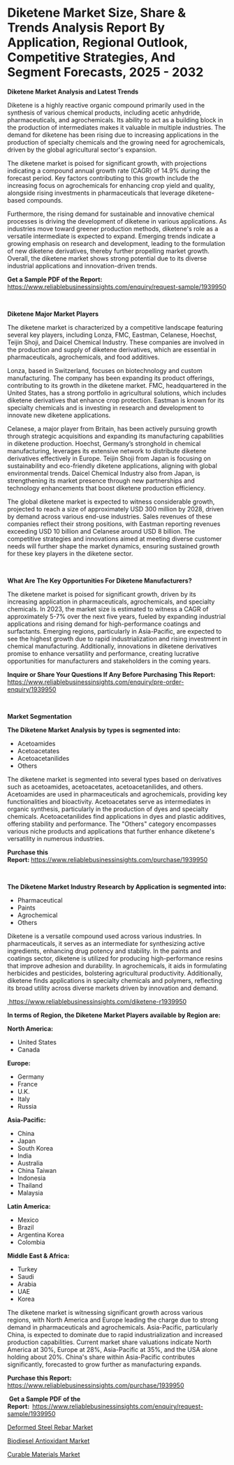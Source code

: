 <p><h1>Diketene Market Size, Share & Trends Analysis Report By Application, Regional Outlook, Competitive Strategies, And Segment Forecasts, 2025 - 2032</h1></p><p><strong>Diketene Market Analysis and Latest Trends</strong></p>
<p><p>Diketene is a highly reactive organic compound primarily used in the synthesis of various chemical products, including acetic anhydride, pharmaceuticals, and agrochemicals. Its ability to act as a building block in the production of intermediates makes it valuable in multiple industries. The demand for diketene has been rising due to increasing applications in the production of specialty chemicals and the growing need for agrochemicals, driven by the global agricultural sector's expansion.</p><p>The diketene market is poised for significant growth, with projections indicating a compound annual growth rate (CAGR) of 14.9% during the forecast period. Key factors contributing to this growth include the increasing focus on agrochemicals for enhancing crop yield and quality, alongside rising investments in pharmaceuticals that leverage diketene-based compounds.</p><p>Furthermore, the rising demand for sustainable and innovative chemical processes is driving the development of diketene in various applications. As industries move toward greener production methods, diketene's role as a versatile intermediate is expected to expand. Emerging trends indicate a growing emphasis on research and development, leading to the formulation of new diketene derivatives, thereby further propelling market growth. Overall, the diketene market shows strong potential due to its diverse industrial applications and innovation-driven trends.</p></p>
<p><strong>Get a Sample PDF of the Report:&nbsp;</strong> <a href="https://www.reliablebusinessinsights.com/enquiry/request-sample/1939950?utm_campaign=96&utm_medium=2&utm_source=Github&utm_content=ia&utm_term=31012025&utm_id=diketene">https://www.reliablebusinessinsights.com/enquiry/request-sample/1939950</a></p>
<p>&nbsp;</p>
<p><strong>Diketene Major Market Players</strong></p>
<p><p>The diketene market is characterized by a competitive landscape featuring several key players, including Lonza, FMC, Eastman, Celanese, Hoechst, Teijin Shoji, and Daicel Chemical Industry. These companies are involved in the production and supply of diketene derivatives, which are essential in pharmaceuticals, agrochemicals, and food additives.</p><p>Lonza, based in Switzerland, focuses on biotechnology and custom manufacturing. The company has been expanding its product offerings, contributing to its growth in the diketene market. FMC, headquartered in the United States, has a strong portfolio in agricultural solutions, which includes diketene derivatives that enhance crop protection. Eastman is known for its specialty chemicals and is investing in research and development to innovate new diketene applications.</p><p>Celanese, a major player from Britain, has been actively pursuing growth through strategic acquisitions and expanding its manufacturing capabilities in diketene production. Hoechst, Germany’s stronghold in chemical manufacturing, leverages its extensive network to distribute diketene derivatives effectively in Europe. Teijin Shoji from Japan is focusing on sustainability and eco-friendly diketene applications, aligning with global environmental trends. Daicel Chemical Industry also from Japan, is strengthening its market presence through new partnerships and technology enhancements that boost diketene production efficiency.</p><p>The global diketene market is expected to witness considerable growth, projected to reach a size of approximately USD 300 million by 2028, driven by demand across various end-use industries. Sales revenues of these companies reflect their strong positions, with Eastman reporting revenues exceeding USD 10 billion and Celanese around USD 8 billion. The competitive strategies and innovations aimed at meeting diverse customer needs will further shape the market dynamics, ensuring sustained growth for these key players in the diketene sector.</p></p>
<p>&nbsp;</p>
<p><strong>What Are The Key Opportunities For Diketene Manufacturers?</strong></p>
<p><p>The diketene market is poised for significant growth, driven by its increasing application in pharmaceuticals, agrochemicals, and specialty chemicals. In 2023, the market size is estimated to witness a CAGR of approximately 5-7% over the next five years, fueled by expanding industrial applications and rising demand for high-performance coatings and surfactants. Emerging regions, particularly in Asia-Pacific, are expected to see the highest growth due to rapid industrialization and rising investment in chemical manufacturing. Additionally, innovations in diketene derivatives promise to enhance versatility and performance, creating lucrative opportunities for manufacturers and stakeholders in the coming years.</p></p>
<p><strong>Inquire or Share Your Questions If Any Before Purchasing This Report:</strong> <a href="https://www.reliablebusinessinsights.com/enquiry/pre-order-enquiry/1939950?utm_campaign=96&utm_medium=2&utm_source=Github&utm_content=ia&utm_term=31012025&utm_id=diketene">https://www.reliablebusinessinsights.com/enquiry/pre-order-enquiry/1939950</a></p>
<p>&nbsp;</p>
<p><strong>Market Segmentation</strong></p>
<p><strong>The Diketene Market Analysis by types is segmented into:</strong></p>
<p><ul><li>Acetoamides</li><li>Acetoacetates</li><li>Acetoacetanilides</li><li>Others</li></ul></p>
<p><p>The diketene market is segmented into several types based on derivatives such as acetoamides, acetoacetates, acetoacetanilides, and others. Acetoamides are used in pharmaceuticals and agrochemicals, providing key functionalities and bioactivity. Acetoacetates serve as intermediates in organic synthesis, particularly in the production of dyes and specialty chemicals. Acetoacetanilides find applications in dyes and plastic additives, offering stability and performance. The "Others" category encompasses various niche products and applications that further enhance diketene's versatility in numerous industries.</p></p>
<p><strong>Purchase this Report:&nbsp;</strong><a href="https://www.reliablebusinessinsights.com/purchase/1939950?utm_campaign=96&utm_medium=2&utm_source=Github&utm_content=ia&utm_term=31012025&utm_id=diketene">https://www.reliablebusinessinsights.com/purchase/1939950</a></p>
<p>&nbsp;</p>
<p><strong>The Diketene Market Industry Research by Application is segmented into:</strong></p>
<p><ul><li>Pharmaceutical</li><li>Paints</li><li>Agrochemical</li><li>Others</li></ul></p>
<p><p>Diketene is a versatile compound used across various industries. In pharmaceuticals, it serves as an intermediate for synthesizing active ingredients, enhancing drug potency and stability. In the paints and coatings sector, diketene is utilized for producing high-performance resins that improve adhesion and durability. In agrochemicals, it aids in formulating herbicides and pesticides, bolstering agricultural productivity. Additionally, diketene finds applications in specialty chemicals and polymers, reflecting its broad utility across diverse markets driven by innovation and demand.</p></p>
<p><a href="https://www.reliablebusinessinsights.com/diketene-r1939950?utm_campaign=96&utm_medium=2&utm_source=Github&utm_content=ia&utm_term=31012025&utm_id=diketene">&nbsp;https://www.reliablebusinessinsights.com/diketene-r1939950</a></p>
<p><strong>In terms of Region, the Diketene Market Players available by Region are:</strong></p>
<p>
    <p> <strong> North America: </strong>
        <ul>
            <li>United States</li>
            <li>Canada</li>
        </ul>
        </p> 
    <p> <strong> Europe: </strong>
        <ul>
            <li>Germany</li>
            <li>France</li>
            <li>U.K.</li>
            <li>Italy</li>
            <li>Russia</li>
        </ul>
        </p> 
    <p> <strong> Asia-Pacific: </strong>
        <ul>
            <li>China</li>
            <li>Japan</li>
            <li>South Korea</li>
            <li>India</li>
            <li>Australia</li>
            <li>China Taiwan</li>
            <li>Indonesia</li>
            <li>Thailand</li>
            <li>Malaysia</li>
        </ul>
        </p> 
    <p> <strong> Latin America: </strong>
        <ul>
            <li>Mexico</li>
            <li>Brazil</li>
            <li>Argentina Korea</li>
            <li>Colombia</li>
        </ul>
        </p> 
    <p> <strong> Middle East & Africa: </strong>
        <ul>
            <li>Turkey</li>
            <li>Saudi</li>
            <li>Arabia</li>
            <li>UAE</li>
            <li>Korea</li>
        </ul>
    </p>
    </p>
<p><p>The diketene market is witnessing significant growth across various regions, with North America and Europe leading the charge due to strong demand in pharmaceuticals and agrochemicals. Asia-Pacific, particularly China, is expected to dominate due to rapid industrialization and increased production capabilities. Current market share valuations indicate North America at 30%, Europe at 28%, Asia-Pacific at 35%, and the USA alone holding about 20%. China's share within Asia-Pacific contributes significantly, forecasted to grow further as manufacturing expands.</p></p>
<p><strong>Purchase this Report: </strong><a href="https://www.reliablebusinessinsights.com/purchase/1939950?utm_campaign=96&utm_medium=2&utm_source=Github&utm_content=ia&utm_term=31012025&utm_id=diketene">https://www.reliablebusinessinsights.com/purchase/1939950</a></p>
<p>&nbsp;<strong>Get a Sample PDF of the Report:&nbsp;&nbsp;</strong><a href="https://www.reliablebusinessinsights.com/enquiry/request-sample/1939950?utm_campaign=96&utm_medium=2&utm_source=Github&utm_content=ia&utm_term=31012025&utm_id=diketene">https://www.reliablebusinessinsights.com/enquiry/request-sample/1939950</a></p>
<p><strong></strong></p>
<p><p><a href="https://github.com/scaseiargas/Market-Research-Report-List-1/blob/main/deformed-steel-rebar-market.md?utm_campaign=96&utm_medium=2&utm_source=Github&utm_content=ia&utm_term=31012025&utm_id=diketene">Deformed Steel Rebar Market</a></p><p><a href="https://github.com/namaqbagels64/Market-Research-Report-List-1/blob/main/biodiesel-antioxidant-market.md?utm_campaign=96&utm_medium=2&utm_source=Github&utm_content=ia&utm_term=31012025&utm_id=diketene">Biodiesel Antioxidant Market</a></p><p><a href="https://github.com/ngozudapshi/Market-Research-Report-List-1/blob/main/curable-materials-market.md?utm_campaign=96&utm_medium=2&utm_source=Github&utm_content=ia&utm_term=31012025&utm_id=diketene">Curable Materials Market</a></p></p>